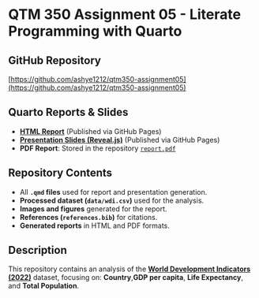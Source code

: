# QTM 350 Assignment 05 - Literate Programming with Quarto

## GitHub Repository
[https://github.com/ashye1212/qtm350-assignment05](https://github.com/ashye1212/qtm350-assignment05)

## Quarto Reports & Slides
- **[HTML Report](https://ashye1212.github.io/qtm350-assignment05/report.html)** (Published via GitHub Pages)
- **[Presentation Slides (Reveal.js)](https://ashye1212.github.io/qtm350-assignment05/slides.html)** (Published via GitHub Pages)
- **PDF Report**: Stored in the repository [`report.pdf`](report.pdf)

## Repository Contents
- All **`.qmd` files** used for report and presentation generation.
- **Processed dataset (`data/wdi.csv`)** used for the analysis.
- **Images and figures** generated for the report.
- **References (`references.bib`)** for citations.
- **Generated reports** in HTML and PDF formats.

## Description
This repository contains an analysis of the **[World Development Indicators (2022)](https://databank.worldbank.org/source/world-development-indicators)** dataset, focusing on: **Country**,**GDP per capita**, **Life Expectancy**, and **Total Population**.